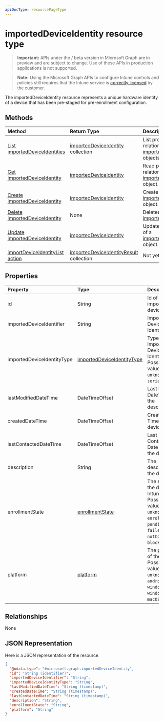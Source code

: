 ```yaml
---
apiDocType: resourcePageType
---
```

# importedDeviceIdentity resource type

> **Important:** APIs under the / beta version in Microsoft Graph are in preview and are subject to change. Use of these APIs in production applications is not supported.

> **Note:** Using the Microsoft Graph APIs to configure Intune controls and policies still requires that the Intune service is [correctly licensed](https://go.microsoft.com/fwlink/?linkid=839381) by the customer.

The importedDeviceIdentity resource represents a unique hardware identity of a device that has been pre-staged for pre-enrollment configuration.
## Methods
|Method|Return Type|Description|
|:---|:---|:---|
|[List importedDeviceIdentities](../api/intune_enrollment_importeddeviceidentity_list.md)|[importedDeviceIdentity](../resources/intune_enrollment_importeddeviceidentity.md) collection|List properties and relationships of the [importedDeviceIdentity](../resources/intune_enrollment_importeddeviceidentity.md) objects.|
|[Get importedDeviceIdentity](../api/intune_enrollment_importeddeviceidentity_get.md)|[importedDeviceIdentity](../resources/intune_enrollment_importeddeviceidentity.md)|Read properties and relationships of the [importedDeviceIdentity](../resources/intune_enrollment_importeddeviceidentity.md) object.|
|[Create importedDeviceIdentity](../api/intune_enrollment_importeddeviceidentity_create.md)|[importedDeviceIdentity](../resources/intune_enrollment_importeddeviceidentity.md)|Create a new [importedDeviceIdentity](../resources/intune_enrollment_importeddeviceidentity.md) object.|
|[Delete importedDeviceIdentity](../api/intune_enrollment_importeddeviceidentity_delete.md)|None|Deletes a [importedDeviceIdentity](../resources/intune_enrollment_importeddeviceidentity.md).|
|[Update importedDeviceIdentity](../api/intune_enrollment_importeddeviceidentity_update.md)|[importedDeviceIdentity](../resources/intune_enrollment_importeddeviceidentity.md)|Update the properties of a [importedDeviceIdentity](../resources/intune_enrollment_importeddeviceidentity.md) object.|
|[importDeviceIdentityList action](../api/intune_enrollment_importeddeviceidentity_importdeviceidentitylist.md)|[importedDeviceIdentityResult](../resources/intune_enrollment_importeddeviceidentityresult.md) collection|Not yet documented|

## Properties
|Property|Type|Description|
|:---|:---|:---|
|id|String|Id of the imported device identity|
|importedDeviceIdentifier|String|Imported Device Identifier|
|importedDeviceIdentityType|[importedDeviceIdentityType](../resources/intune_enrollment_importeddeviceidentitytype.md)|Type of Imported Device Identity. Possible values are: `unknown`, `imei`, `serialNumber`.|
|lastModifiedDateTime|DateTimeOffset|Last Modified DateTime of the description|
|createdDateTime|DateTimeOffset|Created Date Time of the device|
|lastContactedDateTime|DateTimeOffset|Last Contacted Date Time of the device|
|description|String|The description of the device|
|enrollmentState|[enrollmentState](../resources/intune_enrollment_enrollmentstate.md)|The state of the device in Intune. Possible values are: `unknown`, `enrolled`, `pendingReset`, `failed`, `notContacted`, `blocked`.|
|platform|[platform](../resources/intune_enrollment_platform.md)|The platform of the Device. Possible values are: `unknown`, `ios`, `android`, `windows`, `windowsMobile`, `macOS`.|

## Relationships
None
## JSON Representation
Here is a JSON representation of the resource.
<!-- {
  "blockType": "resource",
  "keyProperty": "id",
  "@odata.type": "microsoft.graph.importedDeviceIdentity"
}
-->
``` json
{
  "@odata.type": "#microsoft.graph.importedDeviceIdentity",
  "id": "String (identifier)",
  "importedDeviceIdentifier": "String",
  "importedDeviceIdentityType": "String",
  "lastModifiedDateTime": "String (timestamp)",
  "createdDateTime": "String (timestamp)",
  "lastContactedDateTime": "String (timestamp)",
  "description": "String",
  "enrollmentState": "String",
  "platform": "String"
}
```





